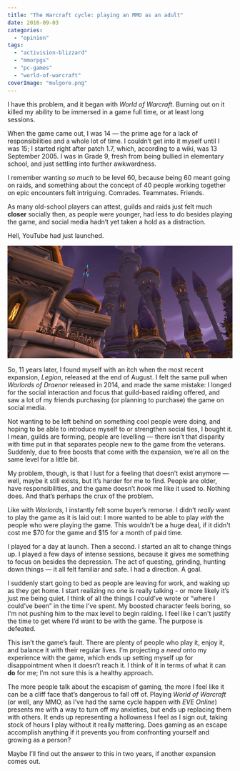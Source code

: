 ```yaml
---
title: "The Warcraft cycle: playing an MMO as an adult"
date: 2016-09-03
categories: 
  - "opinion"
tags: 
  - "activision-blizzard"
  - "mmorpgs"
  - "pc-games"
  - "world-of-warcraft"
coverImage: "mulgore.png"
---
```


I have this problem, and it began with _World of Warcraft_. Burning out on it killed my ability to be immersed in a game full time, or at least long sessions.

When the game came out, I was 14 — the prime age for a lack of responsibilities and a whole lot of time. I couldn’t get into it myself until I was 15; I started right after patch 1.7, which, according to a wiki, was 13 September 2005. I was in Grade 9, fresh from being bullied in elementary school, and just settling into further awkwardness.

<!--more-->

I remember wanting _so much_ to be level 60, because being 60 meant going on raids, and something about the concept of 40 people working together on epic encounters felt intriguing. Comrades. Teammates. Friends.

As many old-school players can attest, guilds and raids just felt much **closer** socially then, as people were younger, had less to do besides playing the game, and social media hadn’t yet taken a hold as a distraction.

Hell, YouTube had just launched.

![](/assets/images/dalaran1-1.png)

So, 11 years later, I found myself with an itch when the most recent expansion, _Legion_, released at the end of August. I felt the same pull when _Warlords of Draenor_ released in 2014, and made the same mistake: I longed for the social interaction and focus that guild-based raiding offered, and saw a lot of my friends purchasing (or planning to purchase) the game on social media.

Not wanting to be left behind on something cool people were doing, and hoping to be able to introduce myself to or strengthen social ties, I bought it. I mean, guilds are forming, people are levelling — there isn’t that disparity with time put in that separates people new to the game from the veterans. Suddenly, due to free boosts that come with the expansion, we’re all on the same level for a little bit.

My problem, though, is that I lust for a feeling that doesn’t exist anymore — well, maybe it still exists, but it’s harder for me to find. People are older, have responsibilities, and the game doesn’t _hook_ me like it used to. Nothing does. And that’s perhaps the crux of the problem.

Like with _Warlords,_ I instantly felt some buyer’s remorse. I didn’t _really_ want to play the game as it is laid out: I more wanted to be able to play _with_ the people who were playing the game. This wouldn’t be a huge deal, if it didn't cost me $70 for the game and $15 for a month of paid time.

I played for a day at launch. Then a second. I started an alt to change things up. I played a few days of intense sessions, because it gives me something to focus on besides the depression. The act of questing, grinding, hunting down things — it all felt familiar and safe. I had a direction. A goal.

I suddenly start going to bed as people are leaving for work, and waking up as they get home. I start realizing no one is really talking - or more likely it’s just me being quiet. I think of all the things I could’ve wrote or “where I could’ve been” in the time I’ve spent. My boosted character feels boring, so I'm not pushing him to the max level to begin raiding. I feel like I can't justify the time to get where I’d want to be with the game. The purpose is defeated.

This isn’t the game’s fault. There are plenty of people who play it, enjoy it, and balance it with their regular lives. I’m projecting a _need_ onto my experience with the game, which ends up setting myself up for disappointment when it doesn’t reach it. I think of it in terms of what it can **do** for me; I’m not sure this is a healthy approach.

The more people talk about the escapism of gaming, the more I feel like it can be a cliff face that’s dangerous to fall off of. Playing _World of Warcraft_ (or well, any MMO, as I’ve had the same cycle happen with _EVE Online_) presents me with a way to turn off my anxieties, but ends up replacing them with others. It ends up representing a hollowness I feel as I sign out, taking stock of hours I play without it really mattering. Does gaming as an escape accomplish anything if it prevents you from confronting yourself and growing as a person?

Maybe I’ll find out the answer to this in two years, if another expansion comes out.
